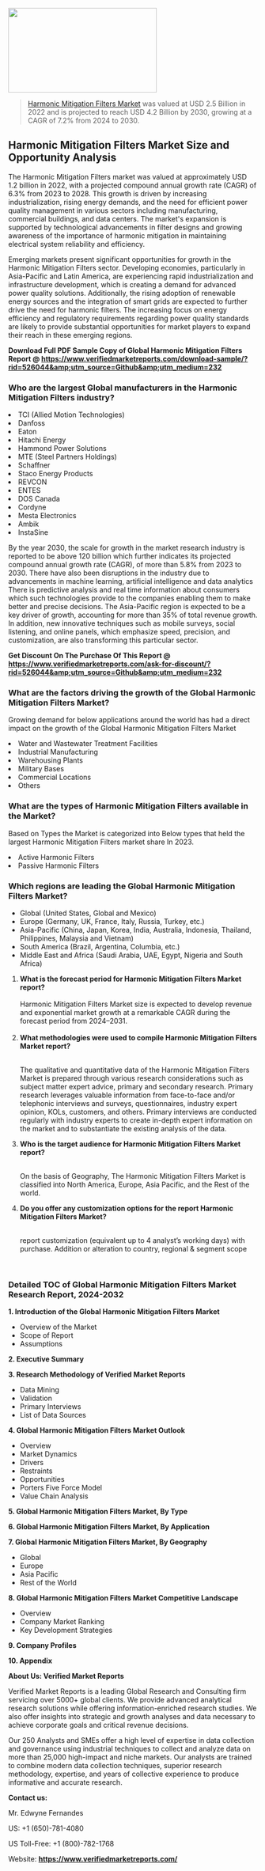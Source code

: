 
<img src="https://ffe5etoiles.com/wp-content/uploads/2024/12/MST1-300x171.png" alt="" width="300" height="171" class="alignnone size-medium wp-image-20088" /><blockquote><p><p><a href="https://www.verifiedmarketreports.com/download-sample/?rid=526044&utm_source=Github&utm_medium=232" target="_blank">Harmonic Mitigation Filters Market</a> was valued at USD 2.5 Billion in 2022 and is projected to reach USD 4.2 Billion by 2030, growing at a CAGR of 7.2% from 2024 to 2030.</p></blockquote><p><h2>Harmonic Mitigation Filters Market Size and Opportunity Analysis</h2><p>The Harmonic Mitigation Filters market was valued at approximately USD 1.2 billion in 2022, with a projected compound annual growth rate (CAGR) of 6.3% from 2023 to 2028. This growth is driven by increasing industrialization, rising energy demands, and the need for efficient power quality management in various sectors including manufacturing, commercial buildings, and data centers. The market's expansion is supported by technological advancements in filter designs and growing awareness of the importance of harmonic mitigation in maintaining electrical system reliability and efficiency.</p><p>Emerging markets present significant opportunities for growth in the Harmonic Mitigation Filters sector. Developing economies, particularly in Asia-Pacific and Latin America, are experiencing rapid industrialization and infrastructure development, which is creating a demand for advanced power quality solutions. Additionally, the rising adoption of renewable energy sources and the integration of smart grids are expected to further drive the need for harmonic filters. The increasing focus on energy efficiency and regulatory requirements regarding power quality standards are likely to provide substantial opportunities for market players to expand their reach in these emerging regions.</p></p><p class=""><strong>Download Full PDF Sample Copy of Global Harmonic Mitigation Filters Report @ <a href="https://www.verifiedmarketreports.com/download-sample/?rid=526044&amp;utm_source=Github&amp;utm_medium=232" target="_blank">https://www.verifiedmarketreports.com/download-sample/?rid=526044&amp;utm_source=Github&amp;utm_medium=232</a></strong></p><h3 id="" class="">Who are the largest Global manufacturers in the Harmonic Mitigation Filters industry?</h3><p><li>TCI (Allied Motion Technologies)</li><li> Danfoss</li><li> Eaton</li><li> Hitachi Energy</li><li> Hammond Power Solutions</li><li> MTE (Steel Partners Holdings)</li><li> Schaffner</li><li> Staco Energy Products</li><li> REVCON</li><li> ENTES</li><li> DOS Canada</li><li> Cordyne</li><li> Mesta Electronics</li><li> Ambik</li><li> InstaSine</li></p><div class=""><div class="" dir="" data-message-author-role="" data-message-id="" data-message-model-slug=""><div class=""><div class=""><div class=""><div class="" dir="" data-message-author-role="" data-message-id="" data-message-model-slug=""><div class=""><div class=""><p>By the year 2030, the scale for growth in the market research industry is reported to be above 120 billion which further indicates its projected compound annual growth rate (CAGR), of more than 5.8% from 2023 to 2030. There have also been disruptions in the industry due to advancements in machine learning, artificial intelligence and data analytics There is predictive analysis and real time information about consumers which such technologies provide to the companies enabling them to make better and precise decisions. The Asia-Pacific region is expected to be a key driver of growth, accounting for more than 35% of total revenue growth. In addition, new innovative techniques such as mobile surveys, social listening, and online panels, which emphasize speed, precision, and customization, are also transforming this particular sector.</p><p><strong>Get Discount On The Purchase Of This Report @&nbsp; <a href="https://www.verifiedmarketreports.com/ask-for-discount/?rid=526044&amp;utm_source=Github&amp;utm_medium=232" target="_blank">https://www.verifiedmarketreports.com/ask-for-discount/?rid=526044&amp;utm_source=Github&amp;utm_medium=232</a></strong></p></div></div></div></div></div></div></div></div><h3 id="" class="">What are the factors driving the growth of the Global Harmonic Mitigation Filters Market?</h3><p id="" class="">Growing demand for below applications around the world has had a direct impact on the growth of the Global Harmonic Mitigation Filters Market</p><p id="" class=""><li>Water and Wastewater Treatment Facilities</li><li> Industrial Manufacturing</li><li> Warehousing Plants</li><li> Military Bases</li><li> Commercial Locations</li><li> Others</li></p><h3 id="" class="">What are the types of Harmonic Mitigation Filters available in the Market?</h3><p id="" class="">Based on Types the Market is categorized into Below types that held the largest Harmonic Mitigation Filters market share In 2023.</p><p id="" class=""><li>Active Harmonic Filters</li><li> Passive Harmonic Filters</li></p><h3 id="" class="">Which regions are leading the Global Harmonic Mitigation Filters Market?</h3><ul><li>Global (United States, Global and Mexico)</li><li>Europe (Germany, UK, France, Italy, Russia, Turkey, etc.)</li><li>Asia-Pacific (China, Japan, Korea, India, Australia, Indonesia, Thailand, Philippines, Malaysia and Vietnam)</li><li>South America (Brazil, Argentina, Columbia, etc.)</li><li>Middle East and Africa (Saudi Arabia, UAE, Egypt, Nigeria and South Africa)</li></ul><p><ol><li><strong>What is the forecast period for Harmonic Mitigation Filters Market report?<br /></strong><br /><span data-sheets-root="1" data-sheets-value="{&quot;1&quot;:2,&quot;2&quot;:&quot;XXXX size is expected to develop revenue and exponential market growth at a remarkable CAGR during the forecast period from 2024&ndash;2030.&quot;}" data-sheets-userformat="{&quot;2&quot;:12674,&quot;4&quot;:{&quot;1&quot;:2,&quot;2&quot;:16776960},&quot;10&quot;:2,&quot;11&quot;:0,&quot;15&quot;:&quot;Arial&quot;,&quot;16&quot;:12}">Harmonic Mitigation Filters Market size is expected to develop revenue and exponential market growth at a remarkable CAGR during the forecast period from 2024&ndash;2031.</span><br /><br /></li><li><strong>What methodologies were used to compile Harmonic Mitigation Filters Market report?<br /><br /></strong><p>The qualitative and quantitative data of the&nbsp;Harmonic Mitigation Filters Market is prepared through various research considerations such as subject matter expert advice, primary and secondary research. Primary research leverages valuable information from face-to-face and/or telephonic interviews and surveys, questionnaires, industry expert opinion, KOLs, customers, and others. Primary interviews are conducted regularly with industry experts to create in-depth expert information on the market and to substantiate the existing analysis of the data.&nbsp;</p></li><li><strong>Who is the target audience for Harmonic Mitigation Filters Market report?<br /><br /></strong><p>On the basis of Geography, The&nbsp;Harmonic Mitigation Filters Market is classified into North America, Europe, Asia Pacific, and the Rest of the world.</p></li><li><strong>Do you offer any customization options for the report Harmonic Mitigation Filters Market?<br /><br /></strong><p>report customization (equivalent up to 4 analyst&rsquo;s working days) with purchase. Addition or alteration to country, regional &amp; segment scope</p><p>&nbsp;</p></li></ol></p><h3 id="" class="">Detailed TOC of Global Harmonic Mitigation Filters Market Research Report, 2024-2032</h3><p id="" class=""><strong>1. Introduction of the Global Harmonic Mitigation Filters Market</strong></p><ul><li>Overview of the Market</li><li>Scope of Report</li><li>Assumptions</li></ul><p id="" class=""><strong>2. Executive Summary</strong></p><p id="" class=""><strong>3. Research Methodology of&nbsp;Verified Market Reports</strong></p><ul><li>Data Mining</li><li>Validation</li><li>Primary Interviews</li><li>List of Data Sources</li></ul><p id="" class=""><strong>4. Global Harmonic Mitigation Filters Market Outlook</strong></p><ul><li>Overview</li><li>Market Dynamics</li><li>Drivers</li><li>Restraints</li><li>Opportunities</li><li>Porters Five Force Model</li><li>Value Chain Analysis</li></ul><p id="" class=""><strong>5. Global Harmonic Mitigation Filters Market, By&nbsp;Type</strong></p><p id="" class=""><strong>6. Global Harmonic Mitigation Filters Market, By Application</strong></p><p id="" class=""><strong>7. Global Harmonic Mitigation Filters Market, By Geography</strong></p><ul><li>Global</li><li>Europe</li><li>Asia Pacific</li><li>Rest of the World</li></ul><p id="" class=""><strong>8. Global Harmonic Mitigation Filters Market Competitive Landscape</strong></p><ul><li>Overview</li><li>Company Market Ranking</li><li>Key Development Strategies</li></ul><p id="" class=""><strong>9. Company Profiles</strong></p><p id="" class=""><strong>10. Appendix</strong></p><p id="" class=""><strong>About Us: Verified Market Reports</strong></p><p id="" class="">Verified Market Reports is a leading Global Research and Consulting firm servicing over 5000+ global clients. We provide advanced analytical research solutions while offering information-enriched research studies. We also offer insights into strategic and growth analyses and data necessary to achieve corporate goals and critical revenue decisions.</p><p id="" class="">Our 250 Analysts and SMEs offer a high level of expertise in data collection and governance using industrial techniques to collect and analyze data on more than 25,000 high-impact and niche markets. Our analysts are trained to combine modern data collection techniques, superior research methodology, expertise, and years of collective experience to produce informative and accurate research.</p><p id="" class=""><strong>Contact us:</strong></p><p id="" class="">Mr. Edwyne Fernandes</p><p id="" class="">US: +1 (650)-781-4080</p><p id="" class="">US Toll-Free: +1 (800)-782-1768</p><p id="" class="">Website: <a target="" data-test-app-aware-link=""><strong>https://www.verifiedmarketreports.com/</strong></a></p>
